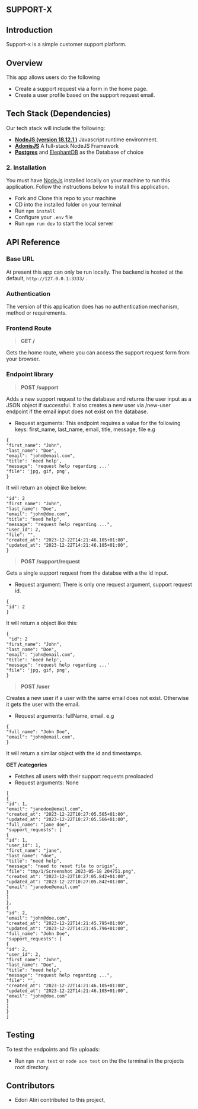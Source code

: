 ## SUPPORT-X

## Introduction

Support-x is a simple customer support platform.

## Overview

This app allows users do the following

- Create a support request via a form in the home page.
- Create a user profile based on the support request email.

## Tech Stack (Dependencies)

Our tech stack will include the following:

- [**NodeJS (version 18.12.1 )**](https://nodejs.org/en/download) Javascript runtime environment.
- [**AdonisJS**](https://docs.adonisjs.com/guides/installation) A full-stack NodeJS Framework
- [**Postgres**](https://www.postgresql.org/) and [ElephantDB](https://www.elephantsql.com/) as the Database of choice

### 2. Installation

You must have [NodeJs](https://nodejs.org/en/download) installed locally on your machine to run this application. Follow the instructions below to install this application.

- Fork and Clone this repo to your machine
- CD into the installed folder on your terminal
- Run `npm install`
- Configure your `.env` file
- Run `npm run dev` to start the local server

## API Reference

### Base URL

At present this app can only be run locally. The backend is hosted at the default, `http://127.0.0.1:3333/` .

### Authentication

The version of this application does has no authentication mechanism, method or requirements.

### Frontend Route

> **GET /**

Gets the home route, where you can access the support request form from your browser.

### Endpoint library

> **POST /support**

Adds a new support request to the database and returns the user input as a JSON object if successful. It also creates a new user via /new-user endpoint if the email input does not exist on the database.

- Request arguments: This endpoint requires a value for the following keys: first_name, last_name, email, title, message, file e.g

```
{
"first_name": "John",
"last_name": "Doe",
"email": "john@email.com",
"title": 'need help',
"message": 'request help regarding ...'
"file": 'jpg, gif, png',
}
```

It will return an object like below:

```{
"id": 2
"first_name": "John",
"last_name": "Doe",
"email": "john@doe.com",
"title": "need help",
"message": "request help regarding ...",
"user_id": 2,
"file": "",
"created_at": "2023-12-22T14:21:46.105+01:00",
"updated_at": "2023-12-22T14:21:46.105+01:00",
}
```

> **POST /support/request**

Gets a single support request from the databse with a the Id input.

- Request argument: There is only one request argument, support request id.

```
{
"id": 2
}
```

It will return a object like this:

```
{
 "id": 2
"first_name": "John",
"last_name": "Doe",
"email": "john@email.com",
"title": 'need help',
"message": 'request help regarding ...'
"file": 'jpg, gif, png',
}
```

> **POST /user**

Creates a new user if a user with the same email does not exist. Otherwise it gets the user with the email.

- Request arguments: fullName, email. e.g

```
{
"full_name": "John Doe",
"email": "john@email.com",
}
```

It will return a similar object with the id and timestamps.

**GET /categories**

- Fetches all users with their support requests preoloaded
- Request arguments: None

```
[
{
"id": 1,
"email": "janedoe@email.com",
"created_at": "2023-12-22T10:27:05.565+01:00",
"updated_at": "2023-12-22T10:27:05.566+01:00",
"full_name": "jane doe",
"support_requests": [
{
"id": 1,
"user_id": 1,
"first_name": "jane",
"last_name": "doe",
"title": "need help",
"message": "need to reset file to origin",
"file": "tmp/1/Screenshot 2023-05-18 204751.png",
"created_at": "2023-12-22T10:27:05.842+01:00",
"updated_at": "2023-12-22T10:27:05.842+01:00",
"email": "janedoe@email.com"
}
]
},
{
"id": 2,
"email": "john@doe.com",
"created_at": "2023-12-22T14:21:45.795+01:00",
"updated_at": "2023-12-22T14:21:45.796+01:00",
"full_name": "John Doe",
"support_requests": [
{
"id": 2,
"user_id": 2,
"first_name": "John",
"last_name": "Doe",
"title": "need help",
"message": "request help regarding ...",
"file": "",
"created_at": "2023-12-22T14:21:46.105+01:00",
"updated_at": "2023-12-22T14:21:46.105+01:00",
"email": "john@doe.com"
}
]
}
]
```

## Testing

To test the endpoints and file uploads:

- Run `npm run test` or `node ace test` on the the terminal in the projects root directory.

## Contributors

- Edori Atiri contributed to this project,
